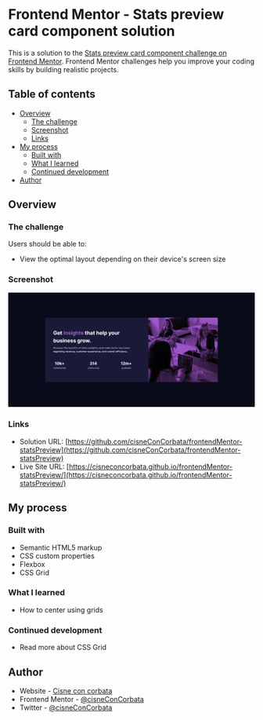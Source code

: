 # Frontend Mentor - Stats preview card component solution

This is a solution to the [Stats preview card component challenge on Frontend Mentor](https://www.frontendmentor.io/challenges/stats-preview-card-component-8JqbgoU62). Frontend Mentor challenges help you improve your coding skills by building realistic projects. 

## Table of contents

- [Overview](#overview)
  - [The challenge](#the-challenge)
  - [Screenshot](#screenshot)
  - [Links](#links)
- [My process](#my-process)
  - [Built with](#built-with)
  - [What I learned](#what-i-learned)
  - [Continued development](#continued-development)
- [Author](#author)

## Overview

### The challenge

Users should be able to:

- View the optimal layout depending on their device's screen size

### Screenshot

![](./screenshot.png)

### Links

- Solution URL: [https://github.com/cisneConCorbata/frontendMentor-statsPreview](https://github.com/cisneConCorbata/frontendMentor-statsPreview)
- Live Site URL: [https://cisneconcorbata.github.io/frontendMentor-statsPreview/](https://cisneconcorbata.github.io/frontendMentor-statsPreview/)

## My process

### Built with

- Semantic HTML5 markup
- CSS custom properties
- Flexbox
- CSS Grid

### What I learned

- How to center using grids

### Continued development

- Read more about CSS Grid

## Author

- Website - [Cisne con corbata](https://cisneconcorbata.github.io/cisnesPortfolio/)
- Frontend Mentor - [@cisneConCorbata](https://www.frontendmentor.io/profile/cisneConCorbata)
- Twitter - [@cisneConCorbata](https://www.twitter.com/cisneConCorbata)
